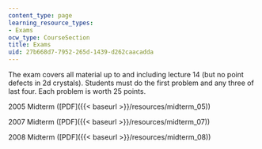 ```yaml
---
content_type: page
learning_resource_types:
- Exams
ocw_type: CourseSection
title: Exams
uid: 27b668d7-7952-265d-1439-d262caacadda
---
```


The exam covers all material up to and including lecture 14 (but no point defects in 2d crystals). Students must do the first problem and any three of last four. Each problem is worth 25 points.

2005 Midterm ([PDF]({{< baseurl >}}/resources/midterm_05))

2007 Midterm ([PDF]({{< baseurl >}}/resources/midterm_07))

2008 Midterm ([PDF]({{< baseurl >}}/resources/midterm_08))